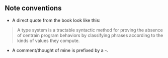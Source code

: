 ## Note conventions

- A direct quote from the book look like this:
> A type system is a tractable syntactic method for proving the absence of centrain
> program behaviors by classifying phrases according to the kinds of values they
> compute.

- A comment/thought of mine is prefixed by a `~`.

